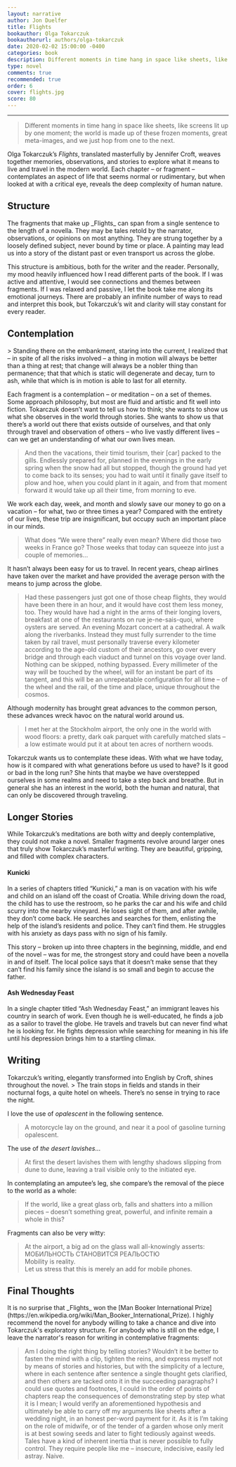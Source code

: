 ```yaml
---
layout: narrative
author: Jon Duelfer
title: Flights
bookauthor: Olga Tokarczuk
bookauthorurl: authors/olga-tokarczuk
date: 2020-02-02 15:00:00 -0400
categories: book
description: Different moments in time hang in space like sheets, like screens lit up by one moment; the world is made up of these frozen moments, great meta-images, and we just hop from one to the next.
type: novel
comments: true
recommended: true
order: 6
cover: flights.jpg
score: 80
---
```

<hr/>

> Different moments in time hang in space like sheets, like screens lit up by one moment; the world is made up of these frozen moments, great meta-images, and we just hop from one to the next.

Olga Tokarczuk’s _Flights_, translated masterfully by Jennifer Croft, weaves together memories, observations, and stories to explore what it means to live and travel in the modern world. Each chapter – or fragment – contemplates an aspect of life that seems normal or rudimentary, but when looked at with a critical eye, reveals the deep complexity of human nature.

<h2><strong>Structure</strong></h2>
The fragments that make up _Flights_ can span from a single sentence to the length of a novella. They may be tales retold by the narrator, observations, or opinions on most anything. They are strung together by a loosely defined subject, never bound by time or place. A painting may lead us into a story of the distant past or even transport us across the globe.

This structure is ambitious, both for the writer and the reader. Personally, my mood heavily influenced how I read different parts of the book. If I was active and attentive, I would see connections and themes between fragments. If I was relaxed and passive, I let the book take me along its emotional journeys. There are probably an infinite number of ways to read and interpret this book, but Tokarczuk’s wit and clarity will stay constant for every reader.

<h2><strong>Contemplation</strong></h2>
> Standing there on the embankment, staring into the current, I realized that – in spite of all the risks involved – a thing in motion will always be better than a thing at rest; that change will always be a nobler thing than permanence; that that which is static will degenerate and decay, turn to ash, while that which is in motion is able to last for all eternity.

Each fragment is a contemplation – or meditation – on a set of themes. Some approach philosophy, but most are fluid and artistic and fit well into fiction. Tokarczuk doesn’t want to tell us how to think; she wants to show us what she observes in the world through stories. She wants to show us that there’s a world out there that exists outside of ourselves, and that only through travel and observation of others – who live vastly different lives – can we get an understanding of what our own lives mean.

> And then the vacations, their timid tourism, their [car] packed to the gills. Endlessly prepared for, planned in the evenings in the early spring when the snow had all but stopped, though the ground had yet to come back to its senses; you had to wait until it finally gave itself to plow and hoe, when you could plant in it again, and from that moment forward it would take up all their time, from morning to eve.

We work each day, week, and month and slowly save our money to go on a vacation – for what, two or three times a year? Compared with the entirety of our lives, these trip are insignificant, but occupy such an important place in our minds.
> What does “We were there” really even mean? Where did those two weeks in France go? Those weeks that today can squeeze into just a couple of memories…

It hasn’t always been easy for us to travel. In recent years, cheap airlines have taken over the market and have provided the average person with the means to jump across the globe.
> Had these passengers just got one of those cheap flights, they would have been there in an hour, and it would have cost them less money, too. They would have had a night in the arms of their longing lovers, breakfast at one of the restaurants on rue je-ne-sais-quoi, where oysters are served. An evening Mozart concert at a cathedral. A walk along the riverbanks. Instead they must fully surrender to the time taken by rail travel, must personally traverse every kilometer according to the age-old custom of their ancestors, go over every bridge and through each viaduct and tunnel on this voyage over land. Nothing can be skipped, nothing bypassed. Every millimeter of the way will be touched by the wheel, will for an instant be part of its tangent, and this will be an unrepeatable configuration for all time – of the wheel and the rail, of the time and place, unique throughout the cosmos.

Although modernity has brought great advances to the common person, these advances wreck havoc on the natural world around us.
> I met her at the Stockholm airport, the only one in the world with wood floors: a pretty, dark oak parquet with carefully matched slats – a low estimate would put it at about ten acres of northern woods.

Tokarczuk wants us to contemplate these ideas. With what we have today, how is it compared with what generations before us used to have? Is it good or bad in the long run? She hints that maybe we have overstepped ourselves in some realms and need to take a step back and breathe. But in general she has an interest in the world, both the human and natural, that can only be discovered through traveling.

<h2><strong>Longer Stories</strong></h2>
While Tokarczuk’s meditations are both witty and deeply contemplative, they could not make a novel. Smaller fragments revolve around larger ones that truly show Tokarczuk’s masterful writing. They are beautiful, gripping, and filled with complex characters.

<h4>Kunicki</h4>
In a series of chapters titled “Kunicki,” a man is on vacation with his wife and child on an island off the coast of Croatia. While driving down the road, the child has to use the restroom, so he parks the car and his wife and child scurry into the nearby vineyard. He loses sight of them, and after awhile, they don’t come back. He searches and searches for them, enlisting the help of the island’s residents and police. They can’t find them. He struggles with his anxiety as days pass with no sign of his family.

This story – broken up into three chapters in the beginning, middle, and end of the novel – was for me, the strongest story and could have been a novella in and of itself. The local police says that it doesn’t make sense that they can’t find his family since the island is so small and begin to accuse the father.

<h4>Ash Wednesday Feast</h4>
In a single chapter titled “Ash Wednesday Feast,” an immigrant leaves his country in search of work. Even though he is well-educated, he finds a job as a sailor to travel the globe. He travels and travels but can never find what he is looking for. He fights depression while searching for meaning in his life until his depression brings him to a startling climax.

<h2><strong>Writing</strong></h2>
Tokarczuk’s writing, elegantly transformed into English by Croft, shines throughout the novel.
> The train stops in fields and stands in their nocturnal fogs, a quite hotel on wheels. There’s no sense in trying to race the night.

I love the use of _opalescent_ in the following sentence.
> A motorcycle lay on the ground, and near it a pool of gasoline turning opalescent.

The use of _the desert lavishes_...
> At first the desert lavishes them with lengthy shadows slipping from dune to dune, leaving a trail visible only to the initiated eye.

In contemplating an amputee’s leg, she compare’s the removal of the piece to the world as a whole: 
> If the world, like a great glass orb, falls and shatters into a million pieces – doesn’t something great, powerful, and infinite remain a whole in this?

Fragments can also be very witty:
> At the airport, a big ad on the glass wall all-knowingly asserts:<br/>
МОБИЛЬНОСТЬ СТАНОВИТСЯ РЕАЛЬОСТЮ<br/>
Mobility is reality.<br/>
Let us stress that this is merely an add for mobile phones.

<h2><strong>Final Thoughts</strong></h2>
It is no surprise that _Flights_ won the [Man Booker International Prize](https://en.wikipedia.org/wiki/Man_Booker_International_Prize). I highly recommend the novel for anybody willing to take a chance and dive into Tokarczuk's exploratory structure. For anybody who is still on the edge, I leave the narrator's reason for writing in contemplative fragments:

> Am I doing the right thing by telling stories? Wouldn’t it be better to fasten the mind with a clip, tighten the reins, and express myself not by means of stories and histories, but with the simplicity of a lecture, where in each sentence after sentence a single thought gets clarified, and then others are tacked onto it in the succeeding paragraphs? I could use quotes and footnotes, I could in the order of points of chapters reap the consequences of demonstrating step by step what it is I mean; I would verify an aforementioned hypothesis and ultimately be able to carry off my arguments like sheets after a wedding night, in an honest per-word payment for it. As it is I’m taking on the role of midwife, or of the tender of a garden whose only merit is at best sowing seeds and later to fight tediously against weeds. Tales have a kind of inherent inertia that is never possible to fully control. They require people like me – insecure, indecisive, easily led astray. Naive.